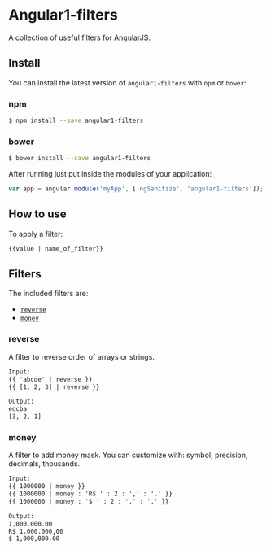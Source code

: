 # Angular1-filters

A collection of useful filters for [AngularJS](http://angularjs.org/).

## Install

You can install the latest version of `angular1-filters` with `npm` or `bower`:

### npm

```bash
$ npm install --save angular1-filters
```

### bower

```bash
$ bower install --save angular1-filters
```

After running just put inside the modules of your application:

```javascript
var app = angular.module('myApp', ['ngSanitize', 'angular1-filters']);
```

## How to use

To apply a filter:

```html
{{value | name_of_filter}}
```

## Filters

The included filters are:

- [`reverse`](#reverse)
- [`money`](#money)

### reverse

A filter to reverse order of arrays or strings.

```html
Input:
{{ 'abcde' | reverse }}
{{ [1, 2, 3] | reverse }}

Output:
edcba
[3, 2, 1]
```

### money

A filter to add money mask. You can customize with: symbol, precision, decimals, thousands.

```html
Input:
{{ 1000000 | money }}
{{ 1000000 | money : 'R$ ' : 2 : ',' : '.' }}
{{ 1000000 | money : '$ ' : 2 : '.' : ',' }}

Output:
1,000,000.00
R$ 1.000.000,00
$ 1,000,000.00
```
